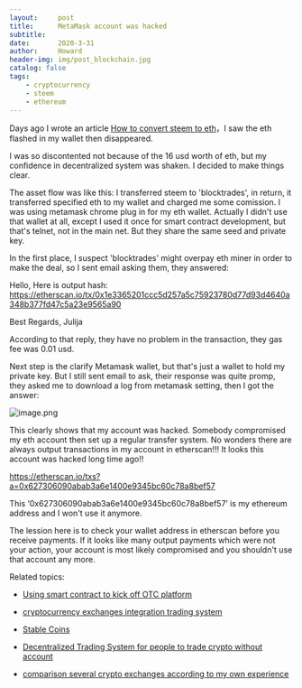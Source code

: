 ```yaml
---
layout:     post
title:      MetaMask account was hacked
subtitle:   
date:       2020-3-31
author:     Howard
header-img: img/post_blockchain.jpg
catalog: false
tags:
    - cryptocurrency
    - steem
    - ethereum
---
```


Days ago I wrote an article [How to convert steem to eth](http://engineerman.club/2020/03/26/How-to-convert-steem-to-ETH-from-steemit-to-your-ETH-account/)，I saw the eth flashed in my wallet then disappeared. 



I was so discontented not because of the 16 usd worth of eth, but my confidence in decentralized system was shaken. I decided to make things clear. 


The asset flow was like this: I transferred steem to 'blocktrades', in return, it transferred specified eth to my wallet and charged me some comission. I was using metamask chrome plug in for my eth wallet.  Actually I didn't use that wallet at all, except I used it once for smart contract development, but that's telnet, not in the main net. But they share the same seed and private key. 



In the first place, I suspect 'blocktrades' might overpay eth miner in order to make the deal, so I sent email asking them, they answered: 


Hello,
Here is output hash:
https://etherscan.io/tx/0x1e3365201ccc5d257a5c75923780d77d93d4640a348b377fd47c5a23e9565a90

Best Regards,
Julija



According to that reply, they have no problem in the transaction, they gas fee was 0.01 usd. 



Next step is the clarify Metamask wallet, but that's just a wallet to hold my private key. But I still sent email to ask, their response was quite promp, they asked me to download a log from metamask setting, then I got the answer: 



![image.png](https://images.hive.blog/DQmbsU1FscGhKhmFp1kukTfRB2MAphjSrfqjEbjayetCFXX/image.png)



This clearly shows that my account was hacked. Somebody compromised my eth account then set up a regular transfer system. No wonders there are always output transactions in my account in etherscan!!! It looks this account was hacked long time ago!!

https://etherscan.io/txs?a=0x627306090abab3a6e1400e9345bc60c78a8bef57


This ‘0x627306090abab3a6e1400e9345bc60c78a8bef57’ is my ethereum address and I won't use it anymore.



The lession here is to check your wallet address in etherscan before you receive payments. If it looks like many output payments which were not your action, your account is most likely compromised and you shouldn't use that account any more. 


Related topics:


- [Using smart contract to kick off OTC platform](http://engineerman.club/2018/12/30/Using-smart-contract-to-kick-off-OTC-platform/)

- [cryptocurrency exchanges integration trading system](http://engineerman.club/2018/12/06/cryptocurrency-exchanges-integration-trading-system/)

- [Stable Coins](http://engineerman.club/2018/12/06/Stable-Coins/)

- [Decentralized Trading System for people to trade crypto without account](http://engineerman.club/2018/12/06/Decentralized-Trading-System-for-people-to-trade-crypto-without-account/)

- [comparison several crypto exchanges according to my own experience](http://engineerman.club/2017/12/05/comparison-several-crypto-exchanges-according-to-my-own-experience/)
